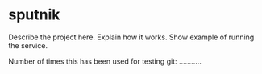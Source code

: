 sputnik
=======

Describe the project here. Explain how it works. Show example of running the service.

Number of times this has been used for testing git:
...........
